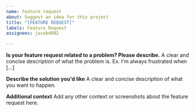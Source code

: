 ```yaml
---
name: Feature request
about: Suggest an idea for this project
title: "[FEATURE REQUEST]"
labels: Feature Request
assignees: jacobd082

---
```


**Is your feature request related to a problem? Please describe.**
A clear and concise description of what the problem is. Ex. I'm always frustrated when [...]

**Describe the solution you'd like**
A clear and concise description of what you want to happen.

**Additional context**
Add any other context or screenshots about the feature request here.

